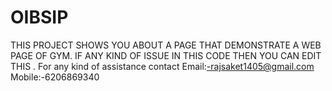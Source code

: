 # OIBSIP
THIS PROJECT SHOWS YOU ABOUT A PAGE THAT DEMONSTRATE A WEB PAGE OF GYM.
IF ANY KIND OF ISSUE IN THIS CODE THEN YOU CAN EDIT THIS .
For any kind of assistance contact
Email:-rajsaket1405@gmail.com
Mobile:-6206869340
